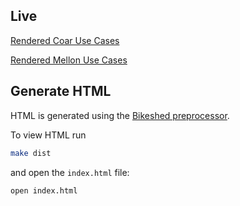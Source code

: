 ## Live

[Rendered Coar Use Cases](https://mellonscholarlycommunication.github.io/coar-usecases/)

[Rendered Mellon Use Cases](https://mellonscholarlycommunication.github.io/coar-usecases/mellon-scenario.html)

## Generate HTML

HTML is generated using the [Bikeshed preprocessor](https://tabatkins.github.io/bikeshed/).

To view HTML run

```bash
make dist
```

and open the `index.html` file:

```bash
open index.html
```
